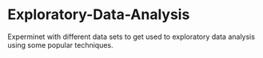 # Exploratory-Data-Analysis
Experminet with different data sets to get used to exploratory data analysis using some popular techniques.
